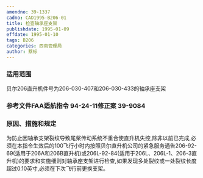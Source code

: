 ```yaml
---
amendno: 39-1337
cadno: CAD1995-B206-01
title: 检查轴承座支架
publishdate: 1995-01-09
effdate: 1995-01-10
tags: B206
categories: 西南管理局
author: 蔡标
---
```


### 适用范围 
贝尔206直升机件号为206-030-407和206-030-433的轴承座支架

<!--more-->
### 参考文件FAA适航指令 94-24-11修正案 39-9084

### 原因、措施和规定 
为防止因轴承支架裂纹导致尾桨传动系统不重合使直升机失控,除非以前已完成,必须在本指令生效后的100飞行小时内按照贝尔直升机公司的紧急服务通告206-92-69(适用于206A和206B直升机)或206L-92-84(适用于206L、206L-1、206-3直升机)的要求和实施细则对轴承座支架进行检查,如果发现多处裂纹或一处裂纹长度超过0.10英寸,必须在下次飞行前更换支架。
